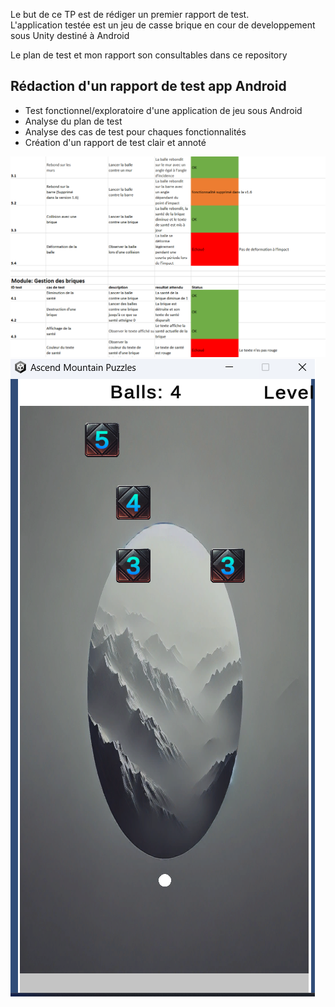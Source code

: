 Le but de ce TP est de rédiger un premier rapport de test.<br/>
L'application testée est un jeu de casse brique en cour de developpement sous Unity destiné à Android

Le plan de test et mon rapport son consultables dans ce repository

## Rédaction d'un rapport de test app Android 
 - Test fonctionnel/exploratoire d'une application de jeu sous Android
 - Analyse du plan de test
 - Analyse des cas de test pour chaques fonctionnalités
 - Création d'un rapport de test clair et annoté

![rapport de test](rapportv6.1.png)
![casse brique](AMP.png)

